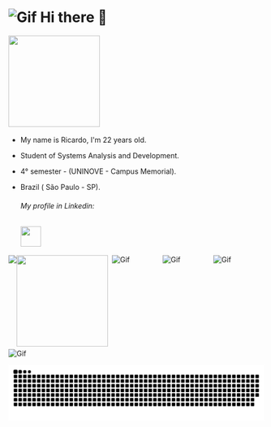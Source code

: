    <h1> <img alt="Gif" height="60" width="60" src="https://gangnft.com/wp-content/uploads/2021/09/378c0d547c12c3f2fc6d802e2ce76c66.gif">  Hi there 👋 </h1>
   <div align="center">
   </div>

   <a  href ="https://www.instagram.com/riic_bg07/"><img height="180" width="180" src="https://i.imgur.com/YcvXMPT.png"> 
   </a>
   
 - My name is Ricardo, I'm 22 years old. 
 - Student of Systems Analysis and Development. <br>
 - 4° semester - (UNINOVE - Campus Memorial).
 - Brazil ( São Paulo - SP).


  
     <h6> My profile in Linkedin: </h6> <a  href ="https://www.linkedin.com/in/ricardo-batista-guimar%C3%A3es-66659b230/"><img src="https://upload.wikimedia.org/wikipedia/commons/f/f8/LinkedIn_icon_circle.svg" target="blank" height="40px" width="40px"></a>
      
      
    
    
<div>
   <a href="https://github.com/RicardoBG2k">
   <img align="left" src="https://github-readme-stats.vercel.app/api/top-langs/?username=ricardobg2k&theme=merko">
   
   <a href ="h#"><img height="180" width="180" src="http://pa1.narvii.com/6826/93b00040cdf43d4259de7b1c44b7fb7226d2c570_00.gif">
 </a>
   <img align="right" alt="Gif" height="100" width="100" src="https://66.media.tumblr.com/tumblr_ma4fvrTeAk1rfjowdo1_500.gif">
   <img align="right" alt="Gif" height="100" width="100" src="https://66.media.tumblr.com/tumblr_ma4fsg8aDZ1rfjowdo1_500.gif">
   <img align="right" alt="Gif" height="100" width="100" src="http://mysteriousflower.weebly.com/uploads/4/1/6/4/41646797/_________5886641_orig.gif">
   <img align="center" alt="Gif" height="100" width="100" src="https://thumbs.gfycat.com/VagueTallHydra-max-1mb.gif">
   
      
      
</div>

   
   
  


 
![snake gif](https://github.com/RicardoBG2K/RicardoBG2K/blob/output/github-contribution-grid-snake.svg)
